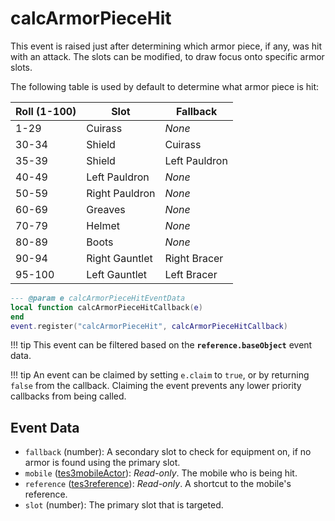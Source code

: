 # calcArmorPieceHit

This event is raised just after determining which armor piece, if any, was hit with an attack. The slots can be modified, to draw focus onto specific armor slots.

The following table is used by default to determine what armor piece is hit:

Roll (1-100) | Slot            | Fallback
------------ | --------------- | ---------------
1-29         | Cuirass         | *None*
30-34        | Shield          | Cuirass
35-39        | Shield          | Left Pauldron
40-49        | Left Pauldron   | *None*
50-59        | Right Pauldron  | *None*
60-69        | Greaves         | *None*
70-79        | Helmet          | *None*
80-89        | Boots           | *None*
90-94        | Right Gauntlet  | Right Bracer
95-100       | Left Gauntlet   | Left Bracer

```lua
--- @param e calcArmorPieceHitEventData
local function calcArmorPieceHitCallback(e)
end
event.register("calcArmorPieceHit", calcArmorPieceHitCallback)
```

!!! tip
	This event can be filtered based on the **`reference.baseObject`** event data.

!!! tip
	An event can be claimed by setting `e.claim` to `true`, or by returning `false` from the callback. Claiming the event prevents any lower priority callbacks from being called.

## Event Data

* `fallback` (number): A secondary slot to check for equipment on, if no armor is found using the primary slot.
* `mobile` ([tes3mobileActor](../../types/tes3mobileActor)): *Read-only*. The mobile who is being hit.
* `reference` ([tes3reference](../../types/tes3reference)): *Read-only*. A shortcut to the mobile's reference.
* `slot` (number): The primary slot that is targeted.

